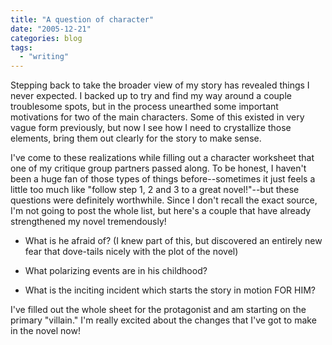 ```yaml
---
title: "A question of character"
date: "2005-12-21"
categories: blog
tags:
  - "writing"
---
```


Stepping back to take the broader view of my story has revealed things I never expected. I backed up to try and find my way around a couple troublesome spots, but in the process unearthed some important motivations for two of the main characters. Some of this existed in very vague form previously, but now I see how I need to crystallize those elements, bring them out clearly for the story to make sense.



I've come to these realizations while filling out a character worksheet that one of my critique group partners passed along. To be honest, I haven't been a huge fan of those types of things before--sometimes it just feels a little too much like "follow step 1, 2 and 3 to a great novel!"--but these questions were definitely worthwhile. Since I don't recall the exact source, I'm not going to post the whole list, but here's a couple that have already strengthened my novel tremendously!



- What is he afraid of? (I knew part of this, but discovered an entirely new fear that dove-tails nicely with the plot of the novel)

- What polarizing events are in his childhood?

- What is the inciting incident which starts the story in motion FOR HIM?

I've filled out the whole sheet for the protagonist and am starting on the primary "villain." I'm really excited about the changes that I've got to make in the novel now!
